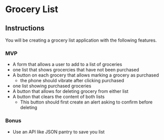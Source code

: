 # Grocery List

## Instructions
You will be creating a grocery list application with the following features.

### MVP
- A form that allows a user to add to a list of groceries
- one list that shows grocercies that have not been purchased
- A button on each grocery that allows marking a grocery as purchased
  - the phone should vibrate after clicking purchased
- one list showing purchased groceries
- A button that allows for deleting grocery from either list 
- A button that clears the content of both lists
  - This button should first create an alert asking to confirm before deleting
  

### Bonus
- Use an API like JSON pantry to save you list
